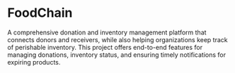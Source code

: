 # FoodChain
A comprehensive donation and inventory management platform that connects donors and receivers, while also helping organizations keep track of perishable inventory. This project offers end-to-end features for managing donations, inventory status, and ensuring timely notifications for expiring products.
